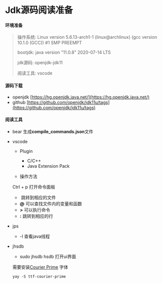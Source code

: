 # Jdk源码阅读准备

#### 环境准备

> 操作系统:      Linux version 5.6.13-arch1-1 (linux@archlinux) (gcc version 10.1.0 (GCC)) #1 SMP PREEMPT
>
> bootjdk:        java version "11.0.8" 2020-07-14 LTS
>
> jdk源码:         openjdk-jdk11
>
> 阅读工具:       vscode

#### 源码下载

* openjdk [https://hg.openjdk.java.net/](https://hg.openjdk.java.net/)
* github  [https://github.com/openjdk/jdk11u/tags](https://github.com/openjdk/jdk11u/tags)

#### 阅读工具

* bear
  生成**compile_commands.json**文件

* vscode
  * Plugin
    * C/C++
    * Java Extension Pack

  * 操作方法

  Ctrl + p 打开命令面板

    * ​        跳转到相应的文件
    * **@**    可以查找文件内的变量和函数
    * ***>***      可以执行命令
    * **:**       跳转到相应的行

* jps  

  * -l 查看java线程

* jhsdb 

  * sudo jhsdb hsdb 打开ui界面

  需要安装[Courier Prime](https://quoteunquoteapps.com/courierprime/)  字体

  ```
  yay -S ttf-courier-prime
  ```

